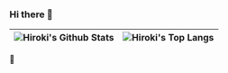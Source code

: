 ### Hi there 👋

<table>
  <thead>
    <tr>
      <th align="center">
        <img alt="Hiroki's Github Stats" style="max-width: 100%;" src="https://github-readme-stats-pied-omega-60.vercel.app/api?username=Hiroki-Nakanishi&show_icons=true&include_all_commits=true&theme=buefy&hide_border=true" />
      </th>
      <th align="center">
        <img alt="Hiroki's Top Langs" style="max-width: 100%;" src="https://github-readme-stats-pied-omega-60.vercel.app/api/top-langs/?username=Hiroki-Nakanishi&layout=compact&show_icons=true&include_all_commits=true&theme=buefy&hide_border=true" />
      </th>
    </tr>
  </thead>
</table>

🍅
